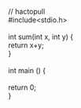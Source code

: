 // hactopull
<br>#include<stdio.h>
<br><br>int sum(int x, int y) {
<br>  return x+y;
<br>}
<br><br>int main () {
<br><br>  return 0;
<br>}
